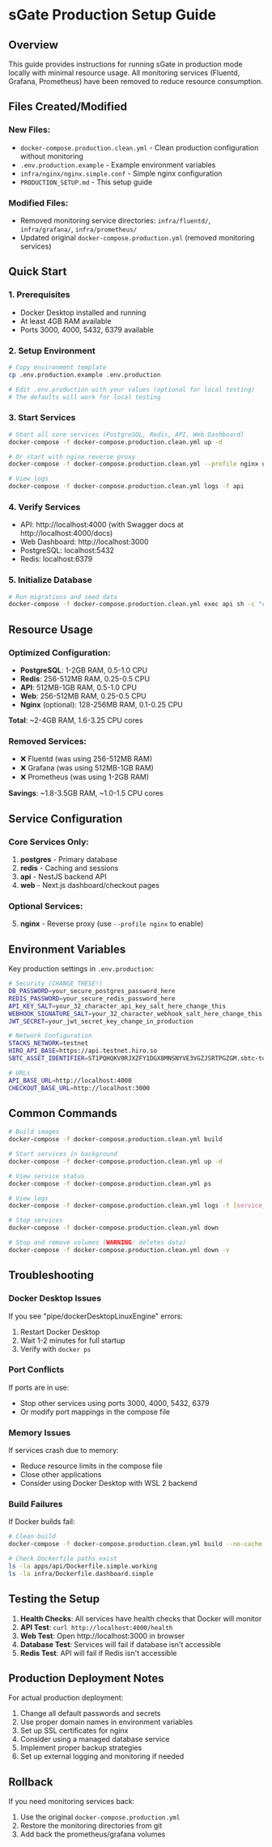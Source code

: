 # sGate Production Setup Guide

## Overview

This guide provides instructions for running sGate in production mode locally with minimal resource usage. All monitoring services (Fluentd, Grafana, Prometheus) have been removed to reduce resource consumption.

## Files Created/Modified

### New Files:
- `docker-compose.production.clean.yml` - Clean production configuration without monitoring
- `.env.production.example` - Example environment variables
- `infra/nginx/nginx.simple.conf` - Simple nginx configuration
- `PRODUCTION_SETUP.md` - This setup guide

### Modified Files:
- Removed monitoring service directories: `infra/fluentd/`, `infra/grafana/`, `infra/prometheus/`
- Updated original `docker-compose.production.yml` (removed monitoring services)

## Quick Start

### 1. Prerequisites
- Docker Desktop installed and running
- At least 4GB RAM available
- Ports 3000, 4000, 5432, 6379 available

### 2. Setup Environment
```bash
# Copy environment template
cp .env.production.example .env.production

# Edit .env.production with your values (optional for local testing)
# The defaults will work for local testing
```

### 3. Start Services
```bash
# Start all core services (PostgreSQL, Redis, API, Web Dashboard)
docker-compose -f docker-compose.production.clean.yml up -d

# Or start with nginx reverse proxy
docker-compose -f docker-compose.production.clean.yml --profile nginx up -d

# View logs
docker-compose -f docker-compose.production.clean.yml logs -f api
```

### 4. Verify Services
- API: http://localhost:4000 (with Swagger docs at http://localhost:4000/docs)
- Web Dashboard: http://localhost:3000  
- PostgreSQL: localhost:5432
- Redis: localhost:6379

### 5. Initialize Database
```bash
# Run migrations and seed data
docker-compose -f docker-compose.production.clean.yml exec api sh -c "cd apps/api && npm run migration:run && npm run seed"
```

## Resource Usage

### Optimized Configuration:
- **PostgreSQL**: 1-2GB RAM, 0.5-1.0 CPU
- **Redis**: 256-512MB RAM, 0.25-0.5 CPU  
- **API**: 512MB-1GB RAM, 0.5-1.0 CPU
- **Web**: 256-512MB RAM, 0.25-0.5 CPU
- **Nginx** (optional): 128-256MB RAM, 0.1-0.25 CPU

**Total**: ~2-4GB RAM, 1.6-3.25 CPU cores

### Removed Services:
- ❌ Fluentd (was using 256-512MB RAM)
- ❌ Grafana (was using 512MB-1GB RAM)  
- ❌ Prometheus (was using 1-2GB RAM)

**Savings**: ~1.8-3.5GB RAM, ~1.0-1.5 CPU cores

## Service Configuration

### Core Services Only:
1. **postgres** - Primary database
2. **redis** - Caching and sessions
3. **api** - NestJS backend API
4. **web** - Next.js dashboard/checkout pages

### Optional Services:
5. **nginx** - Reverse proxy (use `--profile nginx` to enable)

## Environment Variables

Key production settings in `.env.production`:

```bash
# Security (CHANGE THESE!)
DB_PASSWORD=your_secure_postgres_password_here
REDIS_PASSWORD=your_secure_redis_password_here
API_KEY_SALT=your_32_character_api_key_salt_here_change_this
WEBHOOK_SIGNATURE_SALT=your_32_character_webhook_salt_here_change_this
JWT_SECRET=your_jwt_secret_key_change_in_production

# Network Configuration
STACKS_NETWORK=testnet
HIRO_API_BASE=https://api.testnet.hiro.so
SBTC_ASSET_IDENTIFIER=ST1PQHQKV0RJXZFY1DGX8MNSNYVE3VGZJSRTPGZGM.sbtc-token::sbtc

# URLs
API_BASE_URL=http://localhost:4000
CHECKOUT_BASE_URL=http://localhost:3000
```

## Common Commands

```bash
# Build images
docker-compose -f docker-compose.production.clean.yml build

# Start services in background
docker-compose -f docker-compose.production.clean.yml up -d

# View service status
docker-compose -f docker-compose.production.clean.yml ps

# View logs
docker-compose -f docker-compose.production.clean.yml logs -f [service_name]

# Stop services
docker-compose -f docker-compose.production.clean.yml down

# Stop and remove volumes (WARNING: deletes data)
docker-compose -f docker-compose.production.clean.yml down -v
```

## Troubleshooting

### Docker Desktop Issues
If you see "pipe/dockerDesktopLinuxEngine" errors:
1. Restart Docker Desktop
2. Wait 1-2 minutes for full startup
3. Verify with `docker ps`

### Port Conflicts
If ports are in use:
- Stop other services using ports 3000, 4000, 5432, 6379
- Or modify port mappings in the compose file

### Memory Issues
If services crash due to memory:
- Reduce resource limits in the compose file
- Close other applications
- Consider using Docker Desktop with WSL 2 backend

### Build Failures
If Docker builds fail:
```bash
# Clean build
docker-compose -f docker-compose.production.clean.yml build --no-cache

# Check Dockerfile paths exist
ls -la apps/api/Dockerfile.simple.working
ls -la infra/Dockerfile.dashboard.simple
```

## Testing the Setup

1. **Health Checks**: All services have health checks that Docker will monitor
2. **API Test**: `curl http://localhost:4000/health`
3. **Web Test**: Open http://localhost:3000 in browser
4. **Database Test**: Services will fail if database isn't accessible
5. **Redis Test**: API will fail if Redis isn't accessible

## Production Deployment Notes

For actual production deployment:
1. Change all default passwords and secrets
2. Use proper domain names in environment variables
3. Set up SSL certificates for nginx
4. Consider using a managed database service
5. Implement proper backup strategies
6. Set up external logging and monitoring if needed

## Rollback

If you need monitoring services back:
1. Use the original `docker-compose.production.yml`
2. Restore the monitoring directories from git
3. Add back the prometheus/grafana volumes